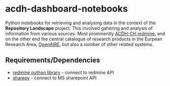 # acdh-dashboard-notebooks

Python notebooks for retrieving and analysing data in the context of the **Repository Landscape** project.  This involved gahering and analysis of information from various sources. Most prominently [ACDH-CH redmine](https://redmine.acdh.oeaw.ac.at/), and on the other end the central catalogue of research products in the Eurpean Research Area,  [OpenAIRE](https://explore.openaire.eu/), but also a number of other related systems.

## Requirements/Dependencies

* [redmine python library](https://python-redmine.com/installation.html) - connect to redmine API
* [sharepy](https://github.com/JonathanHolvey/sharepy) - connect to MS sharepoint API
